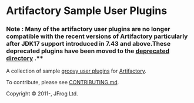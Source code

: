Artifactory Sample User Plugins
===============================

### Note : Many of the artifactory user plugins are no longer compatible with the recent versions of Artifactory particularly after JDK17 support introduced in 7.43 and above.These deprecated plugins have been moved to the [deprecated directory] .**

[deprecated directory]: http://github.com/jfrog/artifactory-user-plugins/deprecated-plugins


A collection of sample [groovy user plugins] for [Artifactory].

To contribute, please see [CONTRIBUTING.md](CONTRIBUTING.md).

Copyright &copy; 2011-, JFrog Ltd.

[Artifactory]: http://artifactory.jfrog.org
[groovy user plugins]: http://wiki.jfrog.org/confluence/display/RTF/User+Plugins
